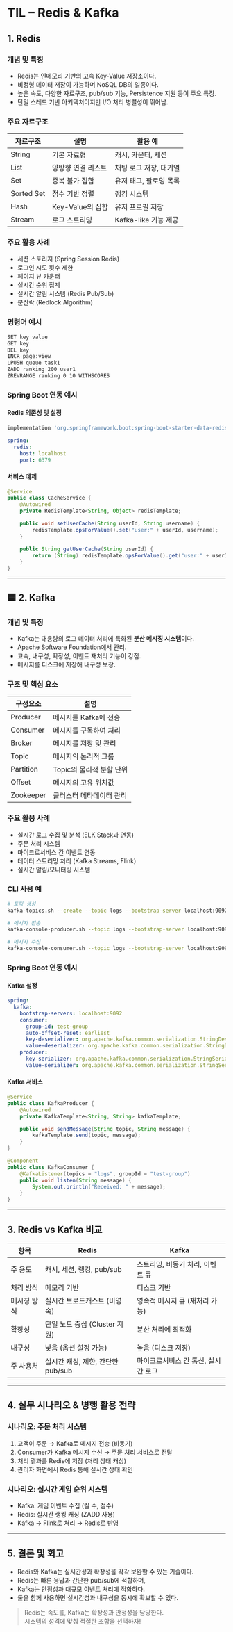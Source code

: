 
# TIL – Redis & Kafka

## 1. Redis

### 개념 및 특징
- Redis는 인메모리 기반의 고속 Key-Value 저장소이다.
- 비정형 데이터 저장이 가능하며 NoSQL DB의 일종이다.
- 높은 속도, 다양한 자료구조, pub/sub 기능, Persistence 지원 등이 주요 특징.
- 단일 스레드 기반 아키텍처이지만 I/O 처리 병렬성이 뛰어남.

### 주요 자료구조
| 자료구조 | 설명 | 활용 예 |
|----------|------|---------|
| String | 기본 자료형 | 캐시, 카운터, 세션 |
| List | 양방향 연결 리스트 | 채팅 로그 저장, 대기열 |
| Set | 중복 불가 집합 | 유저 태그, 팔로잉 목록 |
| Sorted Set | 점수 기반 정렬 | 랭킹 시스템 |
| Hash | Key-Value의 집합 | 유저 프로필 저장 |
| Stream | 로그 스트리밍 | Kafka-like 기능 제공 |

### 주요 활용 사례
- 세션 스토리지 (Spring Session Redis)
- 로그인 시도 횟수 제한
- 페이지 뷰 카운터
- 실시간 순위 집계
- 실시간 알림 시스템 (Redis Pub/Sub)
- 분산락 (Redlock Algorithm)

### 명령어 예시
```bash
SET key value
GET key
DEL key
INCR page:view
LPUSH queue task1
ZADD ranking 200 user1
ZREVRANGE ranking 0 10 WITHSCORES
```

### Spring Boot 연동 예시

#### Redis 의존성 및 설정
```groovy
implementation 'org.springframework.boot:spring-boot-starter-data-redis'
```

```yaml
spring:
  redis:
    host: localhost
    port: 6379
```

#### 서비스 예제
```java
@Service
public class CacheService {
    @Autowired
    private RedisTemplate<String, Object> redisTemplate;

    public void setUserCache(String userId, String username) {
        redisTemplate.opsForValue().set("user:" + userId, username);
    }

    public String getUserCache(String userId) {
        return (String) redisTemplate.opsForValue().get("user:" + userId);
    }
}
```

---

## 🟦 2. Kafka

### 개념 및 특징
- Kafka는 대용량의 로그 데이터 처리에 특화된 **분산 메시징 시스템**이다.
- Apache Software Foundation에서 관리.
- 고속, 내구성, 확장성, 이벤트 재처리 기능이 강점.
- 메시지를 디스크에 저장해 내구성 보장.

### 구조 및 핵심 요소
| 구성요소 | 설명 |
|----------|------|
| Producer | 메시지를 Kafka에 전송 |
| Consumer | 메시지를 구독하여 처리 |
| Broker | 메시지를 저장 및 관리 |
| Topic | 메시지의 논리적 그룹 |
| Partition | Topic의 물리적 분할 단위 |
| Offset | 메시지의 고유 위치값 |
| Zookeeper | 클러스터 메타데이터 관리 |

### 주요 활용 사례
- 실시간 로그 수집 및 분석 (ELK Stack과 연동)
- 주문 처리 시스템
- 마이크로서비스 간 이벤트 연동
- 데이터 스트리밍 처리 (Kafka Streams, Flink)
- 실시간 알림/모니터링 시스템

### CLI 사용 예
```bash
# 토픽 생성
kafka-topics.sh --create --topic logs --bootstrap-server localhost:9092 --partitions 3 --replication-factor 1

# 메시지 전송
kafka-console-producer.sh --topic logs --bootstrap-server localhost:9092

# 메시지 수신
kafka-console-consumer.sh --topic logs --bootstrap-server localhost:9092 --from-beginning
```

### Spring Boot 연동 예시

#### Kafka 설정
```yaml
spring:
  kafka:
    bootstrap-servers: localhost:9092
    consumer:
      group-id: test-group
      auto-offset-reset: earliest
      key-deserializer: org.apache.kafka.common.serialization.StringDeserializer
      value-deserializer: org.apache.kafka.common.serialization.StringDeserializer
    producer:
      key-serializer: org.apache.kafka.common.serialization.StringSerializer
      value-serializer: org.apache.kafka.common.serialization.StringSerializer
```

#### Kafka 서비스
```java
@Service
public class KafkaProducer {
    @Autowired
    private KafkaTemplate<String, String> kafkaTemplate;

    public void sendMessage(String topic, String message) {
        kafkaTemplate.send(topic, message);
    }
}

@Component
public class KafkaConsumer {
    @KafkaListener(topics = "logs", groupId = "test-group")
    public void listen(String message) {
        System.out.println("Received: " + message);
    }
}
```

---

## 3. Redis vs Kafka 비교

| 항목 | Redis | Kafka |
|------|-------|-------|
| 주 용도 | 캐시, 세션, 랭킹, pub/sub | 스트리밍, 비동기 처리, 이벤트 큐 |
| 처리 방식 | 메모리 기반 | 디스크 기반 |
| 메시징 방식 | 실시간 브로드캐스트 (비영속) | 영속적 메시지 큐 (재처리 가능) |
| 확장성 | 단일 노드 중심 (Cluster 지원) | 분산 처리에 최적화 |
| 내구성 | 낮음 (옵션 설정 가능) | 높음 (디스크 저장) |
| 주 사용처 | 실시간 캐싱, 제한, 간단한 pub/sub | 마이크로서비스 간 통신, 실시간 로그 |

---

## 4. 실무 시나리오 & 병행 활용 전략

### 시나리오: 주문 처리 시스템

1. 고객이 주문 → Kafka로 메시지 전송 (비동기)
2. Consumer가 Kafka 메시지 수신 → 주문 처리 서비스로 전달
3. 처리 결과를 Redis에 저장 (처리 상태 캐싱)
4. 관리자 화면에서 Redis 통해 실시간 상태 확인

### 시나리오: 실시간 게임 순위 시스템
- Kafka: 게임 이벤트 수집 (킬 수, 점수)
- Redis: 실시간 랭킹 캐싱 (ZADD 사용)
- Kafka → Flink로 처리 → Redis로 반영

---

## 5. 결론 및 회고

- Redis와 Kafka는 실시간성과 확장성을 각각 보완할 수 있는 기술이다.
- Redis는 빠른 응답과 간단한 pub/sub에 적합하며,
- Kafka는 안정성과 대규모 이벤트 처리에 적합하다.
- 둘을 함께 사용하면 실시간성과 내구성을 동시에 확보할 수 있다.

> Redis는 속도를, Kafka는 확장성과 안정성을 담당한다.  
> 시스템의 성격에 맞춰 적절한 조합을 선택하자!
